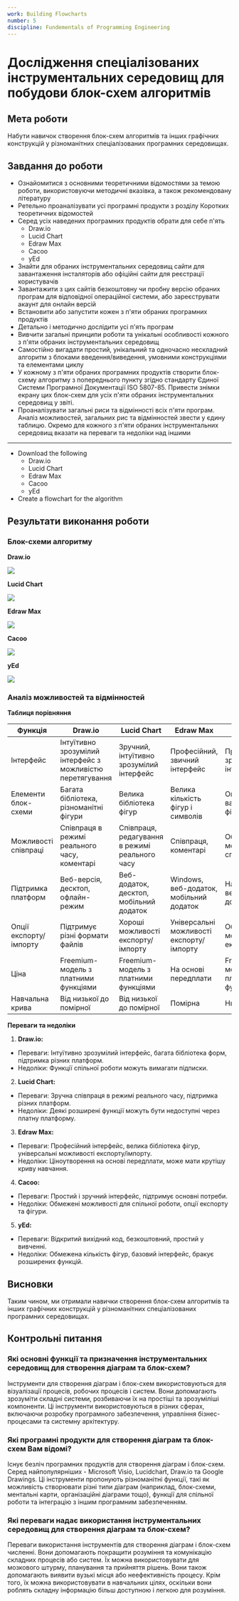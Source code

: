 ```yaml
---
work: Building Flowcharts
number: 5
discipline: Fundementals of Programming Engineering
---
```


# Дослідження спеціалізованих інструментальних середовищ для побудови блок-схем алгоритмів

## Мета роботи

Набути навичок створення блок-схем алгоритмів та інших графічних конструкцій у різноманітних спеціалізованих програмних середовищах.

## Завдання до роботи

- Ознайомитися з основними теоретичними відомостями за темою роботи, використовуючи методичні вказівка, а також рекомендовану літературу
- Ретельно проаналізувати усі програмні продукти з розділу Коротких теоретичних відомостей
- Серед усіх наведених програмних продуктів обрати для себе п'ять
  - Draw.io
  - Lucid Chart
  - Edraw Max
  - Cacoo
  - yEd
- Знайти для обраних інструментальних середовищ сайти для завантаження інсталяторів або офіційні сайти для реєстрації користувачів
- Завантажити з цих сайтів безкоштовну чи пробну версію обраних програм для відповідної операційної системи, або зареєструвати акаунт для онлайн версій
- Встановити або запустити кожен з п'яти обраних програмних продуктів
- Детально і методично дослідити усі п'ять програм
- Вивчити загальні принципи роботи та унікальні особливості кожного з п'яти обраних інструментальних середовищ
- Самостійно вигадати простий, унікальний та одночасно нескладний алгоритм з блоками введення/виведення, умовними конструкціями та елементами циклу
- У кожному з п'яти обраних програмних продуктів створити блок-схему алгоритму з попереднього пункту згідно стандарту Єдиної Системи Програмної Документації ISO 5807-85. Привести знімки екрану цих блок-схем для усіх п'яти обраних інструментальних середовищ у звіті.
- Проаналізувати загальні риси та відмінності всіх п'яти програм. Аналіз можливостей, загальних рис та відмінностей звести у єдину таблицю. Окремо для кожного з п'яти обраних інструментальних середовищ вказати на переваги та недоліки над іншими

---

- Download the following
  - Draw.io
  - Lucid Chart
  - Edraw Max
  - Cacoo
  - yEd
- Create a flowchart for the algorithm

## Результати виконання роботи

### Блок-схеми алгоритму

**Draw.io**

![](https://i.imgur.com/kzJvEHe.png)

**Lucid Chart**

![](https://i.imgur.com/7RHugbv.png)

**Edraw Max**

![](https://i.imgur.com/L8hWLFB.png)

**Cacoo**

![](https://i.imgur.com/XdFx2VY.png)

**yEd**

![](https://i.imgur.com/TpQR59Y.png)

### Аналіз можливостей та відмінностей

**Таблиця порівняння**

| Функція                | Draw.io                                                    | Lucid Chart                                    | Edraw Max                                | Cacoo                                | yEd                                  |
| ---------------------- | ---------------------------------------------------------- | ---------------------------------------------- | ---------------------------------------- | ------------------------------------ | ------------------------------------ |
| Інтерфейс              | Інтуїтивно зрозумілий інтерфейс з можливістю перетягування | Зручний, інтуїтивно зрозумілий інтерфейс       | Професійний, звичний інтерфейс           | Простий, зручний інтерфейс           | Зручний, базовий інтерфейс           |
| Елементи блок-схеми    | Багата бібліотека, різноманітні фігури                     | Велика бібліотека фігур                        | Велика кількість фігур і символів        | Оптимальні варіанти фігур            | Обмежені, але фігур достатньо        |
| Можливості співпраці   | Співпраця в режимі реального часу, коментарі               | Співпраця, редагування в режимі реального часу | Співпраця, коментарі                     | Обмежені можливості співпраці        | Обмежені можливості співпраці        |
| Підтримка платформ     | Веб-версія, десктоп, офлайн-режим                          | Веб-додаток, десктоп, мобільний додаток        | Windows, веб-додаток, мобільний додаток  | На основі веб-додатку                | Окремий десктопний додаток           |
| Опції експорту/імпорту | Підтримує різні формати файлів                             | Хороші можливості експорту/імпорту             | Універсальні можливості експорту/імпорту | Обмежені можливості експорту         | Обмежені можливості експорту/імпорту |
| Ціна                   | Freemium-модель з платними функціями                       | Freemium-модель з платними функціями           | На основі передплати                     | Freemium-модель з платними функціями | Відкритий вихідний код, безкоштовний |
| Навчальна крива        | Від низької до помірної                                    | Від низької до помірної                        | Помірна                                  | Низька                               | Низька                               |

**Переваги та недоліки**

1. **Draw.io:**

- Переваги: Інтуїтивно зрозумілий інтерфейс, багата бібліотека форм, підтримка різних платформ.
- Недоліки: Функції спільної роботи можуть вимагати підписки.

2. **Lucid Chart:**

- Переваги: Зручна співпраця в режимі реального часу, підтримка різних платформ.
- Недоліки: Деякі розширені функції можуть бути недоступні через платну платформу.

3. **Edraw Max:**

- Переваги: Професійний інтерфейс, велика бібліотека фігур, універсальні можливості експорту/імпорту.
- Недоліки: Ціноутворення на основі передплати, може мати крутішу криву навчання.

4. **Cacoo:**

- Переваги: Простий і зручний інтерфейс, підтримує основні потреби.
- Недоліки: Обмежені можливості для спільної роботи, опції експорту та фігури.

5. **yEd:**

- Переваги: Відкритий вихідний код, безкоштовний, простий у вивченні.
- Недоліки: Обмежена кількість фігур, базовий інтерфейс, бракує розширених функцій.

## Висновки

Таким чином, ми отримали навички створення блок-схем алгоритмів та інших графічних конструкцій у різноманітних спеціалізованих програмних середовищах.

## Контрольні питання

### Які основні функції та призначення інструментальних середовищ для створення діаграм та блок-схем?

Інструменти для створення діаграм і блок-схем використовуються для візуалізації процесів, робочих процесів і систем. Вони допомагають зрозуміти складні системи, розбиваючи їх на простіші та зрозуміліші компоненти. Ці інструменти використовуються в різних сферах, включаючи розробку програмного забезпечення, управління бізнес-процесами та системну архітектуру.

### Які програмні продукти для створення діаграм та блок-схем Вам відомі?

Існує безліч програмних продуктів для створення діаграм і блок-схем. Серед найпопулярніших - Microsoft Visio, Lucidchart, Draw.io та Google Drawings. Ці інструменти пропонують різноманітні функції, такі як можливість створювати різні типи діаграм (наприклад, блок-схеми, ментальні карти, організаційні діаграми тощо), функції для спільної роботи та інтеграцію з іншим програмним забезпеченням.

### Які переваги надає використання інструментальних середовищ для створення діаграм та блок-схем?

Переваги використання інструментів для створення діаграм і блок-схем численні. Вони допомагають покращити розуміння та комунікацію складних процесів або систем. Їх можна використовувати для мозкового штурму, планування та прийняття рішень. Вони також допомагають виявити вузькі місця або неефективність процесу. Крім того, їх можна використовувати в навчальних цілях, оскільки вони роблять складну інформацію більш доступною і легкою для розуміння.
